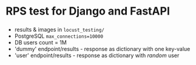 # RPS test for Django and FastAPI

### 
- results & images in `locust_testing/`
- PostgreSQL `max_connections=10000`
- DB users count = 1M
- 'dummy' endpoint/results - response as dictionary with one key-value
- 'user' endpoint/results - response as dictionary with _random_ user
